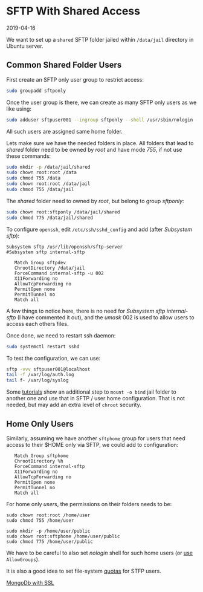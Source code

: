 # SFTP With Shared Access

2019-04-16

<!--- tags: linux devops -->

We want to set up a `shared` SFTP folder jailed within `/data/jail` directory in Ubuntu server. 

## Common Shared Folder Users

First create an SFTP only user group to restrict access:

```bash
sudo groupadd sftponly
```

Once the user group is there, we can create as many SFTP only users as we like using:

```bash
sudo adduser sftpuser001 --ingroup sftponly --shell /usr/sbin/nologin --home /data/jail/shared --no-create-home
```

All such users are assigned same home folder.

Lets make sure we have the needed folders in place. All folders that lead to *shared* folder need to be owned by *root* and have mode *755*, if not use these commands:

```bash
sudo mkdir -p /data/jail/shared
sudo chown root:root /data
sudo chmod 755 /data
sudo chown root:root /data/jail
sudo chmod 755 /data/jail
```

The *shared* folder need to owned by *root*, but belong to group *sftponly*:

```bash
sudo chown root:sftponly /data/jail/shared
sudo chmod 775 /data/jail/shared
```

To configure `openssh`, edit `/etc/ssh/sshd_config` and add (after *Subsystem sftp*):

```
Subsystem sftp /usr/lib/openssh/sftp-server
#Subsystem sftp internal-sftp

   Match Group sftpdev
   ChrootDirectory /data/jail
   ForceCommand internal-sftp -u 002
   X11Forwarding no
   AllowTcpForwarding no
   PermitOpen none
   PermitTunnel no
   Match all
```

A few things to notice here, there is no need for *Subsystem sftp internal-sftp* (I have commented it out), and the *umask* 002 is used to allow users to access each others files. 

Once done, we need to restart ssh daemon:

```bash
sudo systemctl restart sshd
```

To test the configuration, we can use:

```bash
sftp -vvv sftpuser001@localhost 
tail -f /var/log/auth.log
tail f- /var/log/syslog
```

Some [tutorials](https://wiki.archlinux.org/index.php/SFTP_chroot) show an additional step to `mount -o bind` jail folder to another one and use that in SFTP / user home configuration. That is not needed, but may add an extra level of `chroot` security.

## Home Only Users

Similarly, assuming we have another `sftphome` group for users that need access to their $HOME only via SFTP, we could add to configuration:

```
   Match Group sftphome
   ChrootDirectory %h
   ForceCommand internal-sftp
   X11Forwarding no
   AllowTcpForwarding no
   PermitOpen none
   PermitTunnel no
   Match all
```

For home only *user*s, the permissions on their folders needs to be:

```
sudo chown root:root /home/user
sudo chmod 755 /home/user 

sudo mkdir -p /home/user/public
sudo chown root:sftphome /home/user/public
sudo chmod 775 /home/user/public
```

We have to be careful to also set *nologin* shell for such home users (or [use](https://askubuntu.com/questions/49271/how-to-setup-a-sftp-server-with-users-chrooted-in-their-home-directories) `AllowGroups`).

It is also a good idea to set file-system [quotas](https://www.digitalocean.com/community/tutorials/how-to-set-filesystem-quotas-on-ubuntu-18-04) for STFP users.

<ins class='nfooter'><a rel='next' id='fnext' href='#blog/2019/2019-03-25-MongoDb-with-SSL.md'>MongoDb with SSL</a></ins>
